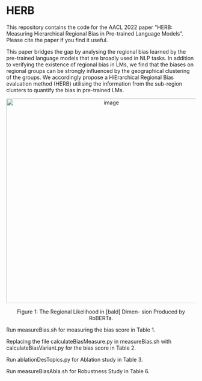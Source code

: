 # HERB


This repository contains the code for the AACL 2022 paper "HERB: Measuring Hierarchical Regional Bias in Pre-trained Language Models". Please cite the paper if you find it useful. 

This paper bridges the gap by analysing the regional bias learned by the pre-trained language models that are broadly used in NLP tasks. In addition to verifying the existence of regional bias in LMs, we find that the biases on regional groups can be strongly influenced by the geographical clustering of the groups. We accordingly propose a HiErarchical Regional Bias evaluation method (HERB) utilising the information from the sub-region clusters to quantify the bias in pre-trained LMs.

<div align=center><img width="543" alt="image" src="https://user-images.githubusercontent.com/45395508/200992600-97b23416-c211-451c-bdba-0223962c1da6.png">
  

Figure 1: The Regional Likelihood in [bald] Dimen- sion Produced by RoBERTa.

<div align=left>Run measureBias.sh for measuring the bias score in Table 1.
  
  
Replacing the file calculateBiasMeasure.py in measureBias.sh with calculateBiasVariant.py for the bias score in Table 2.
  
Run ablationDesTopics.py for Ablation study in Table 3.
  
Run measureBiasAbla.sh for Robustness Study in Table 6.  
